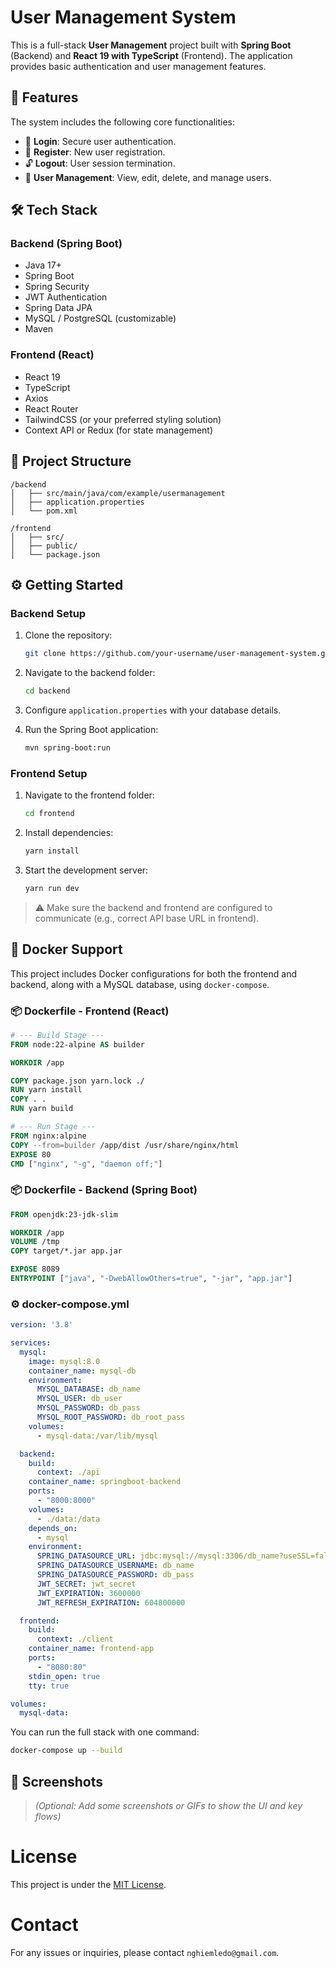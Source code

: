 # User Management System

This is a full-stack **User Management** project built with **Spring Boot** (Backend) and **React 19 with TypeScript** (Frontend). The application provides basic authentication and user management features.

## 🚀 Features

The system includes the following core functionalities:

- 🔐 **Login**: Secure user authentication.
- 📝 **Register**: New user registration.
- 🔓 **Logout**: User session termination.
- 👥 **User Management**: View, edit, delete, and manage users.

## 🛠️ Tech Stack

### Backend (Spring Boot)
- Java 17+
- Spring Boot
- Spring Security
- JWT Authentication
- Spring Data JPA
- MySQL / PostgreSQL (customizable)
- Maven

### Frontend (React)
- React 19
- TypeScript
- Axios
- React Router
- TailwindCSS (or your preferred styling solution)
- Context API or Redux (for state management)

## 📁 Project Structure

```
/backend
│   ├── src/main/java/com/example/usermanagement
│   ├── application.properties
│   └── pom.xml

/frontend
│   ├── src/
│   ├── public/
│   └── package.json
```

## ⚙️ Getting Started

### Backend Setup

1. Clone the repository:
   ```bash
   git clone https://github.com/your-username/user-management-system.git
   ```

2. Navigate to the backend folder:
   ```bash
   cd backend
   ```

3. Configure `application.properties` with your database details.

4. Run the Spring Boot application:
   ```bash
   mvn spring-boot:run
   ```

### Frontend Setup

1. Navigate to the frontend folder:
   ```bash
   cd frontend
   ```

2. Install dependencies:
   ```bash
   yarn install
   ```

3. Start the development server:
   ```bash
   yarn run dev
   ```

> ⚠️ Make sure the backend and frontend are configured to communicate (e.g., correct API base URL in frontend).


## 🐳 Docker Support

This project includes Docker configurations for both the frontend and backend, along with a MySQL database, using `docker-compose`.

### 📦 Dockerfile - Frontend (React)

```Dockerfile
# --- Build Stage ---
FROM node:22-alpine AS builder

WORKDIR /app

COPY package.json yarn.lock ./
RUN yarn install
COPY . .
RUN yarn build

# --- Run Stage ---
FROM nginx:alpine
COPY --from=builder /app/dist /usr/share/nginx/html
EXPOSE 80
CMD ["nginx", "-g", "daemon off;"]
```

### 📦 Dockerfile - Backend (Spring Boot)

```Dockerfile
FROM openjdk:23-jdk-slim

WORKDIR /app
VOLUME /tmp
COPY target/*.jar app.jar

EXPOSE 8089
ENTRYPOINT ["java", "-DwebAllowOthers=true", "-jar", "app.jar"]
```

### ⚙️ docker-compose.yml

```yaml
version: '3.8'

services:
  mysql:
    image: mysql:8.0
    container_name: mysql-db
    environment:
      MYSQL_DATABASE: db_name
      MYSQL_USER: db_user
      MYSQL_PASSWORD: db_pass
      MYSQL_ROOT_PASSWORD: db_root_pass
    volumes:
      - mysql-data:/var/lib/mysql

  backend:
    build:
      context: ./api
    container_name: springboot-backend
    ports:
      - "8000:8000"
    volumes:
      - ./data:/data
    depends_on:
      - mysql
    environment:
      SPRING_DATASOURCE_URL: jdbc:mysql://mysql:3306/db_name?useSSL=false&allowPublicKeyRetrieval=true
      SPRING_DATASOURCE_USERNAME: db_name
      SPRING_DATASOURCE_PASSWORD: db_pass
      JWT_SECRET: jwt_secret
      JWT_EXPIRATION: 3600000
      JWT_REFRESH_EXPIRATION: 604800000

  frontend:
    build:
      context: ./client
    container_name: frontend-app
    ports:
      - "8080:80"
    stdin_open: true
    tty: true

volumes:
  mysql-data:
```

You can run the full stack with one command:

```bash
docker-compose up --build
```

## 📸 Screenshots

> *(Optional: Add some screenshots or GIFs to show the UI and key flows)*

# License

This project is under the [MIT License](LICENSE).

# Contact

For any issues or inquiries, please contact `nghiemledo@gmail.com`.